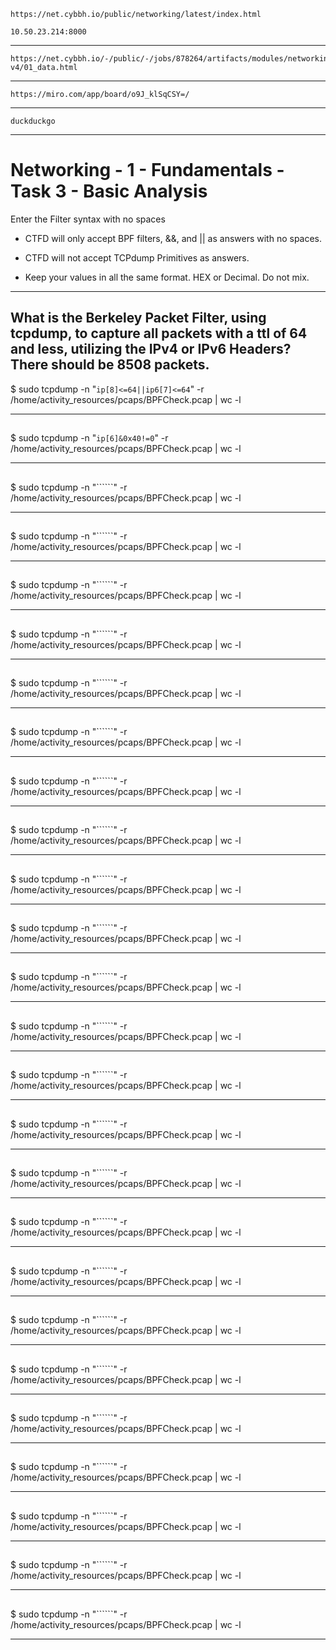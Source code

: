     https://net.cybbh.io/public/networking/latest/index.html

    10.50.23.214:8000
____________________________________________________________________________________________________________________
    https://net.cybbh.io/-/public/-/jobs/878264/artifacts/modules/networking/slides-v4/01_data.html
____________________________________________________________________________________________________________________
    https://miro.com/app/board/o9J_klSqCSY=/
____________________________________________________________________________________________________________________
    duckduckgo
____________________________________________________________________________________________________________________
# Networking - 1 - Fundamentals - Task 3 - Basic Analysis
Enter the Filter syntax with no spaces

- CTFD will only accept BPF filters, &&, and || as answers with no spaces.

- CTFD will not accept TCPdump Primitives as answers.

- Keep your values in all the same format. HEX or Decimal. Do not mix.
____________________________________________________________________________________________________________________
## What is the Berkeley Packet Filter, using tcpdump, to capture all packets with a ttl of 64 and less, utilizing the IPv4 or IPv6 Headers? There should be 8508 packets.

$ sudo tcpdump -n "```ip[8]<=64||ip6[7]<=64```" -r /home/activity_resources/pcaps/BPFCheck.pcap | wc -l
____________________________________________________________________________________________________________________
## 

$ sudo tcpdump -n "```ip[6]&0x40!=0```" -r /home/activity_resources/pcaps/BPFCheck.pcap | wc -l
____________________________________________________________________________________________________________________
## 

$ sudo tcpdump -n "``````" -r /home/activity_resources/pcaps/BPFCheck.pcap | wc -l
____________________________________________________________________________________________________________________
## 

$ sudo tcpdump -n "``````" -r /home/activity_resources/pcaps/BPFCheck.pcap | wc -l
____________________________________________________________________________________________________________________
## 

$ sudo tcpdump -n "``````" -r /home/activity_resources/pcaps/BPFCheck.pcap | wc -l
____________________________________________________________________________________________________________________
## 

$ sudo tcpdump -n "``````" -r /home/activity_resources/pcaps/BPFCheck.pcap | wc -l
____________________________________________________________________________________________________________________
## 

$ sudo tcpdump -n "``````" -r /home/activity_resources/pcaps/BPFCheck.pcap | wc -l
____________________________________________________________________________________________________________________
## 

$ sudo tcpdump -n "``````" -r /home/activity_resources/pcaps/BPFCheck.pcap | wc -l
____________________________________________________________________________________________________________________
## 

$ sudo tcpdump -n "``````" -r /home/activity_resources/pcaps/BPFCheck.pcap | wc -l
____________________________________________________________________________________________________________________
##  

$ sudo tcpdump -n "``````" -r /home/activity_resources/pcaps/BPFCheck.pcap | wc -l
____________________________________________________________________________________________________________________
## 

$ sudo tcpdump -n "``````" -r /home/activity_resources/pcaps/BPFCheck.pcap | wc -l
____________________________________________________________________________________________________________________
## 

$ sudo tcpdump -n "``````" -r /home/activity_resources/pcaps/BPFCheck.pcap | wc -l
____________________________________________________________________________________________________________________
## 

$ sudo tcpdump -n "``````" -r /home/activity_resources/pcaps/BPFCheck.pcap | wc -l
____________________________________________________________________________________________________________________
## 

$ sudo tcpdump -n "``````" -r /home/activity_resources/pcaps/BPFCheck.pcap | wc -l
____________________________________________________________________________________________________________________
## 

$ sudo tcpdump -n "``````" -r /home/activity_resources/pcaps/BPFCheck.pcap | wc -l
____________________________________________________________________________________________________________________
## 

$ sudo tcpdump -n "``````" -r /home/activity_resources/pcaps/BPFCheck.pcap | wc -l
____________________________________________________________________________________________________________________
## 

$ sudo tcpdump -n "``````" -r /home/activity_resources/pcaps/BPFCheck.pcap | wc -l
____________________________________________________________________________________________________________________
##  

$ sudo tcpdump -n "``````" -r /home/activity_resources/pcaps/BPFCheck.pcap | wc -l
____________________________________________________________________________________________________________________
## 

$ sudo tcpdump -n "``````" -r /home/activity_resources/pcaps/BPFCheck.pcap | wc -l
____________________________________________________________________________________________________________________
## 

$ sudo tcpdump -n "``````" -r /home/activity_resources/pcaps/BPFCheck.pcap | wc -l
____________________________________________________________________________________________________________________
## 

$ sudo tcpdump -n "``````" -r /home/activity_resources/pcaps/BPFCheck.pcap | wc -l
____________________________________________________________________________________________________________________
## 

$ sudo tcpdump -n "``````" -r /home/activity_resources/pcaps/BPFCheck.pcap | wc -l
____________________________________________________________________________________________________________________
## 

$ sudo tcpdump -n "``````" -r /home/activity_resources/pcaps/BPFCheck.pcap | wc -l
____________________________________________________________________________________________________________________
## 

$ sudo tcpdump -n "``````" -r /home/activity_resources/pcaps/BPFCheck.pcap | wc -l
____________________________________________________________________________________________________________________
## 

$ sudo tcpdump -n "``````" -r /home/activity_resources/pcaps/BPFCheck.pcap | wc -l
____________________________________________________________________________________________________________________
##  

$ sudo tcpdump -n "``````" -r /home/activity_resources/pcaps/BPFCheck.pcap | wc -l
____________________________________________________________________________________________________________________
